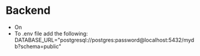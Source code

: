 # Backend

- On
- To .env file add the following:
  DATABASE_URL="postgresql://postgres:password@localhost:5432/mydb?schema=public"
